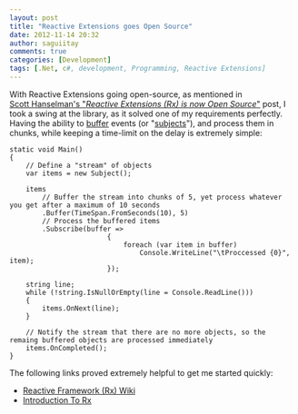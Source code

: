 ```yaml
---
layout: post
title: "Reactive Extensions goes Open Source"
date: 2012-11-14 20:32
author: saguiitay
comments: true
categories: [Development]
tags: [.Net, c#, development, Programming, Reactive Extensions]
---
```

With Reactive Extensions going open-source, as mentioned in [Scott Hanselman's "*Reactive Extensions (Rx) is now Open Source*"](http://www.hanselman.com/blog/ReactiveExtensionsRxIsNowOpenSource.aspx) post, I took a swing at the library, as it solved one of my requirements perfectly. Having the ability to [buffer](http://www.introtorx.com/Content/v1.0.10621.0/13_TimeShiftedSequences.html#Buffer) events (or "[subjects](http://msdn.microsoft.com/en-us/library/hh229173(v=VS.103).aspx)"), and process them in chunks, while keeping a time-limit on the delay is extremely simple:

    static void Main()
    {
        // Define a "stream" of objects
        var items = new Subject();

        items
            // Buffer the stream into chunks of 5, yet process whatever you get after a maximum of 10 seconds
            .Buffer(TimeSpan.FromSeconds(10), 5)
            // Process the buffered items
            .Subscribe(buffer =>
                            {
                                foreach (var item in buffer)
                                    Console.WriteLine("\tProccessed {0}", item);
                            });

        string line;
        while (!string.IsNullOrEmpty(line = Console.ReadLine()))
        {
            items.OnNext(line);
        }

        // Notify the stream that there are no more objects, so the remaing buffered objects are processed immediately
        items.OnCompleted();
    }

The following links proved extremely helpful to get me started quickly:

-   [Reactive Framework (Rx) Wiki](http://rxwiki.wikidot.com/)
-   [Introduction To Rx](http://www.introtorx.com/)


